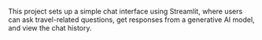 This project sets up a simple chat interface using Streamlit, where users can ask travel-related questions, get responses from a generative AI model, and view the chat history.
